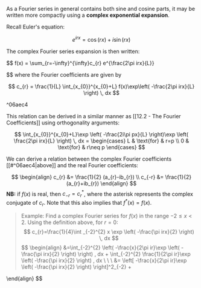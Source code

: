 As a Fourier series in general contains both sine and cosine parts, it may be written more compactly using a **complex exponential expansion**.

Recall Euler's equation:

$$
e^{irx} = \cos(rx) + i\sin(rx)
$$

The complex Fourier series expansion is then written:

$$
f(x) = \sum_{r=-\infty}^{\infty}c_{r} e^{\frac{2\pi irx}{L}}

$$
where the Fourier coefficients are given by

$$
c_{r} = \frac{1}{L} \int_{x_{0}}^{x_{0}+L} f(x)\exp\left( -\frac{2\pi irx}{L} \right)  \, dx 
$$

^06aec4

This relation can be derived in a similar manner as [[12.2 - The Fourier Coefficients]] using orthogonality arguments:

$$
\int_{x_{0}}^{x_{0}+L}\exp \left( -\frac{2i\pi px}{L} \right)\exp \left( \frac{2\pi irx}{L} \right)     \, dx = \begin{cases}
L  & \text{for} & r=p \\
0 & \text{for} & r\neq p
\end{cases}
$$


We can derive a relation between the complex Fourier coefficients [[#^06aec4|above]] and the real Fourier coefficients:

$$
\begin{align}
c_{r}  &= \frac{1}{2} (a_{r}-ib_{r}) \\
c_{-r} &= \frac{1}{2} (a_{r}+ib_{r})
\end{align}
$$
**NB:** if $f(x)$ is real, then $c_{-r}=c_{r}^{*}$, where the asterisk represents the complex conjugate of $c_{r}$. Note that this also implies that $f^{*}(x)=f(x)$.

> Example: Find a complex Fourier series for $f(x)$ in the range $-2\leq x< 2$.
>Using the definition above, for $r=0$:
> $$
c_{r}=\frac{1}{4}\int _{-2}^{2} x \exp \left( -\frac{\pi irx}{2} \right)  \, dx  
$$$$
\begin{align}
&=\int_{-2}^{2} \left( -\frac{x}{2\pi ir}\exp \left( -\frac{\pi irx}{2} \right)  \right)  \, dx +  \int_{-2}^{2}  \frac{1}{2\pi ir}\exp \left( -\frac{\pi irx}{2} \right)  \, dx  \\ \\
\\
&= \left[ -\frac{x}{2\pi ir}\exp \left( -\frac{\pi irx}{2} \right)  \right]^2_{-2} +

\end{align}
$$


